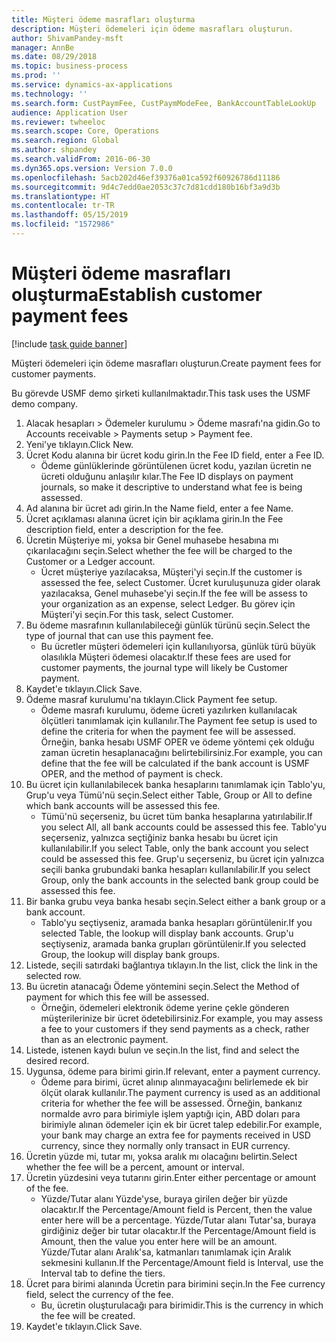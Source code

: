 ```yaml
---
title: Müşteri ödeme masrafları oluşturma
description: Müşteri ödemeleri için ödeme masrafları oluşturun.
author: ShivamPandey-msft
manager: AnnBe
ms.date: 08/29/2018
ms.topic: business-process
ms.prod: ''
ms.service: dynamics-ax-applications
ms.technology: ''
ms.search.form: CustPaymFee, CustPaymModeFee, BankAccountTableLookUp
audience: Application User
ms.reviewer: twheeloc
ms.search.scope: Core, Operations
ms.search.region: Global
ms.author: shpandey
ms.search.validFrom: 2016-06-30
ms.dyn365.ops.version: Version 7.0.0
ms.openlocfilehash: 5acb202d46ef39376a01ca592f60926786d11186
ms.sourcegitcommit: 9d4c7edd0ae2053c37c7d81cdd180b16bf3a9d3b
ms.translationtype: HT
ms.contentlocale: tr-TR
ms.lasthandoff: 05/15/2019
ms.locfileid: "1572986"
---
```

# <a name="establish-customer-payment-fees"></a><span data-ttu-id="2baf6-103">Müşteri ödeme masrafları oluşturma</span><span class="sxs-lookup"><span data-stu-id="2baf6-103">Establish customer payment fees</span></span>

[!include [task guide banner](../../includes/task-guide-banner.md)]

<span data-ttu-id="2baf6-104">Müşteri ödemeleri için ödeme masrafları oluşturun.</span><span class="sxs-lookup"><span data-stu-id="2baf6-104">Create payment fees for customer payments.</span></span>

<span data-ttu-id="2baf6-105">Bu görevde USMF demo şirketi kullanılmaktadır.</span><span class="sxs-lookup"><span data-stu-id="2baf6-105">This task uses the USMF demo company.</span></span>

1. <span data-ttu-id="2baf6-106">Alacak hesapları > Ödemeler kurulumu > Ödeme masrafı'na gidin.</span><span class="sxs-lookup"><span data-stu-id="2baf6-106">Go to Accounts receivable > Payments setup > Payment fee.</span></span>
2. <span data-ttu-id="2baf6-107">Yeni'ye tıklayın.</span><span class="sxs-lookup"><span data-stu-id="2baf6-107">Click New.</span></span>
3. <span data-ttu-id="2baf6-108">Ücret Kodu alanına bir ücret kodu girin.</span><span class="sxs-lookup"><span data-stu-id="2baf6-108">In the Fee ID field, enter a Fee ID.</span></span>
    * <span data-ttu-id="2baf6-109">Ödeme günlüklerinde görüntülenen ücret kodu, yazılan ücretin ne ücreti olduğunu anlaşılır kılar.</span><span class="sxs-lookup"><span data-stu-id="2baf6-109">The Fee ID displays on payment journals, so make it descriptive to understand what fee is being assessed.</span></span>  
4. <span data-ttu-id="2baf6-110">Ad alanına bir ücret adı girin.</span><span class="sxs-lookup"><span data-stu-id="2baf6-110">In the Name field, enter a fee Name.</span></span>
5. <span data-ttu-id="2baf6-111">Ücret açıklaması alanına ücret için bir açıklama girin.</span><span class="sxs-lookup"><span data-stu-id="2baf6-111">In the Fee description field, enter a description for the fee.</span></span>
6. <span data-ttu-id="2baf6-112">Ücretin Müşteriye mi, yoksa bir Genel muhasebe hesabına mı çıkarılacağını seçin.</span><span class="sxs-lookup"><span data-stu-id="2baf6-112">Select whether the fee will be charged to the Customer or a Ledger account.</span></span>
    * <span data-ttu-id="2baf6-113">Ücret müşteriye yazılacaksa, Müşteri'yi seçin.</span><span class="sxs-lookup"><span data-stu-id="2baf6-113">If the customer is assessed the fee, select Customer.</span></span> <span data-ttu-id="2baf6-114">Ücret kuruluşunuza gider olarak yazılacaksa, Genel muhasebe'yi seçin.</span><span class="sxs-lookup"><span data-stu-id="2baf6-114">If the fee will be assess to your organization as an expense, select Ledger.</span></span> <span data-ttu-id="2baf6-115">Bu görev için Müşteri'yi seçin.</span><span class="sxs-lookup"><span data-stu-id="2baf6-115">For this task, select Customer.</span></span>  
7. <span data-ttu-id="2baf6-116">Bu ödeme masrafının kullanılabileceği günlük türünü seçin.</span><span class="sxs-lookup"><span data-stu-id="2baf6-116">Select the type of  journal that can use this payment fee.</span></span>
    * <span data-ttu-id="2baf6-117">Bu ücretler müşteri ödemeleri için kullanılıyorsa, günlük türü büyük olasılıkla Müşteri ödemesi olacaktır.</span><span class="sxs-lookup"><span data-stu-id="2baf6-117">If these fees are used for customer payments, the journal type will likely be Customer payment.</span></span>  
8. <span data-ttu-id="2baf6-118">Kaydet'e tıklayın.</span><span class="sxs-lookup"><span data-stu-id="2baf6-118">Click Save.</span></span>
9. <span data-ttu-id="2baf6-119">Ödeme masraf kurulumu'na tıklayın.</span><span class="sxs-lookup"><span data-stu-id="2baf6-119">Click Payment fee setup.</span></span>
    * <span data-ttu-id="2baf6-120">Ödeme masrafı kurulumu, ödeme ücreti yazılırken kullanılacak ölçütleri tanımlamak için kullanılır.</span><span class="sxs-lookup"><span data-stu-id="2baf6-120">The Payment fee setup is used to define the criteria for when the payment fee will be assessed.</span></span>  <span data-ttu-id="2baf6-121">Örneğin, banka hesabı USMF OPER ve ödeme yöntemi çek olduğu zaman ücretin hesaplanacağını belirtebilirsiniz.</span><span class="sxs-lookup"><span data-stu-id="2baf6-121">For example, you can define that the fee will be calculated if the bank account is USMF OPER, and the method of payment is check.</span></span>  
10. <span data-ttu-id="2baf6-122">Bu ücret için kullanılabilecek banka hesaplarını tanımlamak için Tablo'yu, Grup'u veya Tümü'nü seçin.</span><span class="sxs-lookup"><span data-stu-id="2baf6-122">Select either Table, Group or All to define which bank accounts will be assessed this fee.</span></span>
    * <span data-ttu-id="2baf6-123">Tümü'nü seçerseniz, bu ücret tüm banka hesaplarına yatırılabilir.</span><span class="sxs-lookup"><span data-stu-id="2baf6-123">If you select All, all bank accounts could be assessed this fee.</span></span>  <span data-ttu-id="2baf6-124">Tablo'yu seçerseniz, yalnızca seçtiğiniz banka hesabı bu ücret için kullanılabilir.</span><span class="sxs-lookup"><span data-stu-id="2baf6-124">If you select Table, only the bank account you select could be assessed this fee.</span></span> <span data-ttu-id="2baf6-125">Grup'u seçerseniz, bu ücret için yalnızca seçili banka grubundaki banka hesapları kullanılabilir.</span><span class="sxs-lookup"><span data-stu-id="2baf6-125">If you select Group, only the bank accounts in the selected bank group could be assessed this fee.</span></span>  
11. <span data-ttu-id="2baf6-126">Bir banka grubu veya banka hesabı seçin.</span><span class="sxs-lookup"><span data-stu-id="2baf6-126">Select either a bank group or a bank account.</span></span>
    * <span data-ttu-id="2baf6-127">Tablo'yu seçtiyseniz, aramada banka hesapları görüntülenir.</span><span class="sxs-lookup"><span data-stu-id="2baf6-127">If you selected Table, the lookup will display bank accounts.</span></span> <span data-ttu-id="2baf6-128">Grup'u seçtiyseniz, aramada banka grupları görüntülenir.</span><span class="sxs-lookup"><span data-stu-id="2baf6-128">If you selected Group, the lookup will display bank groups.</span></span>  
12. <span data-ttu-id="2baf6-129">Listede, seçili satırdaki bağlantıya tıklayın.</span><span class="sxs-lookup"><span data-stu-id="2baf6-129">In the list, click the link in the selected row.</span></span>
13. <span data-ttu-id="2baf6-130">Bu ücretin atanacağı Ödeme yöntemini seçin.</span><span class="sxs-lookup"><span data-stu-id="2baf6-130">Select the Method of payment for which this fee will be assessed.</span></span>
    * <span data-ttu-id="2baf6-131">Örneğin, ödemeleri elektronik ödeme yerine çekle gönderen müşterilerinize bir ücret ödetebilirsiniz.</span><span class="sxs-lookup"><span data-stu-id="2baf6-131">For example, you may assess a fee to your customers if they send payments as a check, rather than as an electronic payment.</span></span>  
14. <span data-ttu-id="2baf6-132">Listede, istenen kaydı bulun ve seçin.</span><span class="sxs-lookup"><span data-stu-id="2baf6-132">In the list, find and select the desired record.</span></span>
15. <span data-ttu-id="2baf6-133">Uygunsa, ödeme para birimi girin.</span><span class="sxs-lookup"><span data-stu-id="2baf6-133">If relevant, enter a payment currency.</span></span>
    * <span data-ttu-id="2baf6-134">Ödeme para birimi, ücret alınıp alınmayacağını belirlemede ek bir ölçüt olarak kullanılır.</span><span class="sxs-lookup"><span data-stu-id="2baf6-134">The payment currency is used as an additional criteria for whether the fee will be assessed.</span></span>  <span data-ttu-id="2baf6-135">Örneğin, bankanız normalde avro para birimiyle işlem yaptığı için, ABD doları para birimiyle alınan ödemeler için ek bir ücret talep edebilir.</span><span class="sxs-lookup"><span data-stu-id="2baf6-135">For example, your bank may charge an extra fee for payments received in USD currency, since they normally only transact in EUR currency.</span></span>  
16. <span data-ttu-id="2baf6-136">Ücretin yüzde mi, tutar mı, yoksa aralık mı olacağını belirtin.</span><span class="sxs-lookup"><span data-stu-id="2baf6-136">Select whether the fee will be a percent, amount or interval.</span></span>
17. <span data-ttu-id="2baf6-137">Ücretin yüzdesini veya tutarını girin.</span><span class="sxs-lookup"><span data-stu-id="2baf6-137">Enter either percentage or amount of the fee.</span></span>
    * <span data-ttu-id="2baf6-138">Yüzde/Tutar alanı Yüzde'yse, buraya girilen değer bir yüzde olacaktır.</span><span class="sxs-lookup"><span data-stu-id="2baf6-138">If the Percentage/Amount field is Percent, then the value enter here will be a percentage.</span></span> <span data-ttu-id="2baf6-139">Yüzde/Tutar alanı Tutar'sa, buraya girdiğiniz değer bir tutar olacaktır.</span><span class="sxs-lookup"><span data-stu-id="2baf6-139">If the Percentage/Amount field is Amount, then the value you enter here will be an amount.</span></span> <span data-ttu-id="2baf6-140">Yüzde/Tutar alanı Aralık'sa, katmanları tanımlamak için Aralık sekmesini kullanın.</span><span class="sxs-lookup"><span data-stu-id="2baf6-140">If the Percentage/Amount field is Interval, use the Interval tab to define the tiers.</span></span>  
18. <span data-ttu-id="2baf6-141">Ücret para birimi alanında Ücretin para birimini seçin.</span><span class="sxs-lookup"><span data-stu-id="2baf6-141">In the Fee currency field, select the currency of the fee.</span></span>
    * <span data-ttu-id="2baf6-142">Bu, ücretin oluşturulacağı para birimidir.</span><span class="sxs-lookup"><span data-stu-id="2baf6-142">This is the currency in which the fee will be created.</span></span>  
19. <span data-ttu-id="2baf6-143">Kaydet'e tıklayın.</span><span class="sxs-lookup"><span data-stu-id="2baf6-143">Click Save.</span></span>


